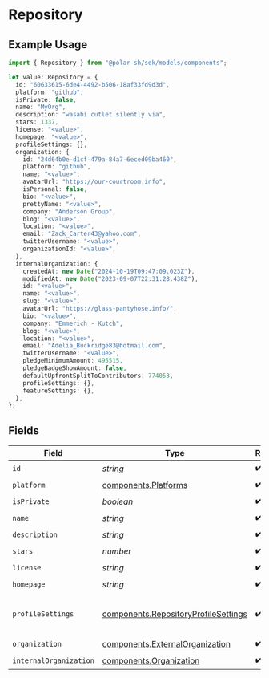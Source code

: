 # Repository

## Example Usage

```typescript
import { Repository } from "@polar-sh/sdk/models/components";

let value: Repository = {
  id: "60633615-6de4-4492-b506-18af33fd9d3d",
  platform: "github",
  isPrivate: false,
  name: "MyOrg",
  description: "wasabi cutlet silently via",
  stars: 1337,
  license: "<value>",
  homepage: "<value>",
  profileSettings: {},
  organization: {
    id: "24d64b0e-d1cf-479a-84a7-6eced09ba460",
    platform: "github",
    name: "<value>",
    avatarUrl: "https://our-courtroom.info",
    isPersonal: false,
    bio: "<value>",
    prettyName: "<value>",
    company: "Anderson Group",
    blog: "<value>",
    location: "<value>",
    email: "Zack_Carter43@yahoo.com",
    twitterUsername: "<value>",
    organizationId: "<value>",
  },
  internalOrganization: {
    createdAt: new Date("2024-10-19T09:47:09.023Z"),
    modifiedAt: new Date("2023-09-07T22:31:28.438Z"),
    id: "<value>",
    name: "<value>",
    slug: "<value>",
    avatarUrl: "https://glass-pantyhose.info/",
    bio: "<value>",
    company: "Emmerich - Kutch",
    blog: "<value>",
    location: "<value>",
    email: "Adelia_Buckridge83@hotmail.com",
    twitterUsername: "<value>",
    pledgeMinimumAmount: 495515,
    pledgeBadgeShowAmount: false,
    defaultUpfrontSplitToContributors: 774053,
    profileSettings: {},
    featureSettings: {},
  },
};
```

## Fields

| Field                                                                                        | Type                                                                                         | Required                                                                                     | Description                                                                                  | Example                                                                                      |
| -------------------------------------------------------------------------------------------- | -------------------------------------------------------------------------------------------- | -------------------------------------------------------------------------------------------- | -------------------------------------------------------------------------------------------- | -------------------------------------------------------------------------------------------- |
| `id`                                                                                         | *string*                                                                                     | :heavy_check_mark:                                                                           | N/A                                                                                          |                                                                                              |
| `platform`                                                                                   | [components.Platforms](../../models/components/platforms.md)                                 | :heavy_check_mark:                                                                           | N/A                                                                                          |                                                                                              |
| `isPrivate`                                                                                  | *boolean*                                                                                    | :heavy_check_mark:                                                                           | N/A                                                                                          |                                                                                              |
| `name`                                                                                       | *string*                                                                                     | :heavy_check_mark:                                                                           | N/A                                                                                          | MyOrg                                                                                        |
| `description`                                                                                | *string*                                                                                     | :heavy_check_mark:                                                                           | N/A                                                                                          |                                                                                              |
| `stars`                                                                                      | *number*                                                                                     | :heavy_check_mark:                                                                           | N/A                                                                                          | 1337                                                                                         |
| `license`                                                                                    | *string*                                                                                     | :heavy_check_mark:                                                                           | N/A                                                                                          |                                                                                              |
| `homepage`                                                                                   | *string*                                                                                     | :heavy_check_mark:                                                                           | N/A                                                                                          |                                                                                              |
| `profileSettings`                                                                            | [components.RepositoryProfileSettings](../../models/components/repositoryprofilesettings.md) | :heavy_check_mark:                                                                           | Settings for the repository profile                                                          |                                                                                              |
| `organization`                                                                               | [components.ExternalOrganization](../../models/components/externalorganization.md)           | :heavy_check_mark:                                                                           | N/A                                                                                          |                                                                                              |
| `internalOrganization`                                                                       | [components.Organization](../../models/components/organization.md)                           | :heavy_check_mark:                                                                           | N/A                                                                                          |                                                                                              |